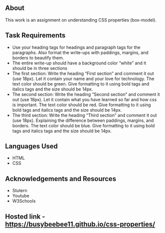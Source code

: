 ## About
This work is an assignment on understanding CSS properties (box-model).

## Task Requirements
- Use your heading tags for headings and paragraph tags for the paragraphs. Also format the write-ups with paddings, margins, and borders to beautify them.
- The entire write-up should have a background color “white” and it should be in three sections
- The first section: Write the heading “First section” and comment it out (use 18px). Let it contain your name and your love for technology. The text color should be green. Give formatting to it using bold tags and italics tags and the size should be 14px.
- The second section: Write the heading “Second section” and comment it out (use 18px). Let it contain what you have learned so far and how css is important. The text color should be red. Give formatting to it using bold tags and italics tags and the size should be 14px.
- The third section: Write the heading “Third section” and comment it out (use 18px). Explaining the difference between paddings, margins, and borders. The text color should be blue. Give formatting to it using bold tags and italics tags and the size should be 14px.

## Languages Used
- HTML
- CSS
## Acknowledgements and Resources
- Stutern
- Youtube
- W3Schools

## Hosted link - https://busybeebee11.github.io/css-properties/
